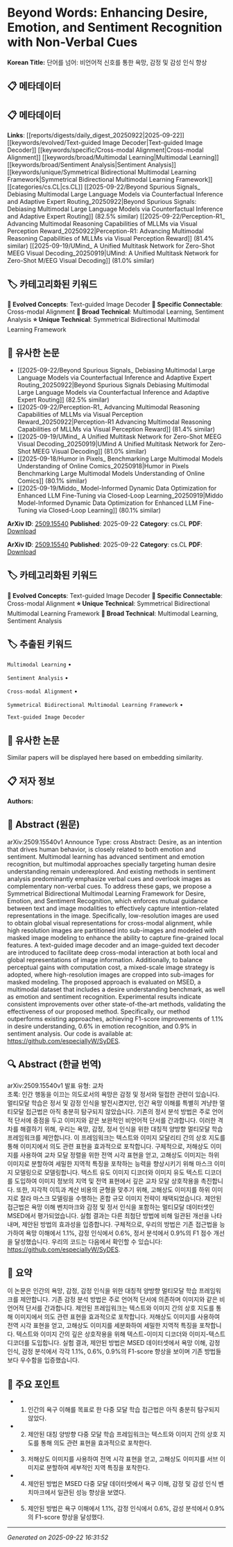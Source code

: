 # Beyond Words: Enhancing Desire, Emotion, and Sentiment Recognition with Non-Verbal Cues

**Korean Title:** 단어를 넘어: 비언어적 신호를 통한 욕망, 감정 및 감성 인식 향상

## 📋 메타데이터

## 📋 메타데이터

**Links**: [[reports/digests/daily_digest_20250922|2025-09-22]] [[keywords/evolved/Text-guided Image Decoder|Text-guided Image Decoder]] [[keywords/specific/Cross-modal Alignment|Cross-modal Alignment]] [[keywords/broad/Multimodal Learning|Multimodal Learning]] [[keywords/broad/Sentiment Analysis|Sentiment Analysis]] [[keywords/unique/Symmetrical Bidirectional Multimodal Learning Framework|Symmetrical Bidirectional Multimodal Learning Framework]] [[categories/cs.CL|cs.CL]] [[2025-09-22/Beyond Spurious Signals_ Debiasing Multimodal Large Language Models via Counterfactual Inference and Adaptive Expert Routing_20250922|Beyond Spurious Signals: Debiasing Multimodal Large Language Models via Counterfactual Inference and Adaptive Expert Routing]] (82.5% similar) [[2025-09-22/Perception-R1_ Advancing Multimodal Reasoning Capabilities of MLLMs via Visual Perception Reward_20250922|Perception-R1: Advancing Multimodal Reasoning Capabilities of MLLMs via Visual Perception Reward]] (81.4% similar) [[2025-09-19/UMind_ A Unified Multitask Network for Zero-Shot MEEG Visual Decoding_20250919|UMind: A Unified Multitask Network for Zero-Shot M/EEG Visual Decoding]] (81.0% similar)

## 🏷️ 카테고리화된 키워드
**🚀 Evolved Concepts**: Text-guided Image Decoder
**🔗 Specific Connectable**: Cross-modal Alignment
**🔬 Broad Technical**: Multimodal Learning, Sentiment Analysis
**⭐ Unique Technical**: Symmetrical Bidirectional Multimodal Learning Framework
## 🔗 유사한 논문
- [[2025-09-22/Beyond Spurious Signals_ Debiasing Multimodal Large Language Models via Counterfactual Inference and Adaptive Expert Routing_20250922|Beyond Spurious Signals Debiasing Multimodal Large Language Models via Counterfactual Inference and Adaptive Expert Routing]] (82.5% similar)
- [[2025-09-22/Perception-R1_ Advancing Multimodal Reasoning Capabilities of MLLMs via Visual Perception Reward_20250922|Perception-R1 Advancing Multimodal Reasoning Capabilities of MLLMs via Visual Perception Reward]] (81.4% similar)
- [[2025-09-19/UMind_ A Unified Multitask Network for Zero-Shot MEEG Visual Decoding_20250919|UMind A Unified Multitask Network for Zero-Shot MEEG Visual Decoding]] (81.0% similar)
- [[2025-09-18/Humor in Pixels_ Benchmarking Large Multimodal Models Understanding of Online Comics_20250918|Humor in Pixels Benchmarking Large Multimodal Models Understanding of Online Comics]] (80.1% similar)
- [[2025-09-19/Middo_ Model-Informed Dynamic Data Optimization for Enhanced LLM Fine-Tuning via Closed-Loop Learning_20250919|Middo Model-Informed Dynamic Data Optimization for Enhanced LLM Fine-Tuning via Closed-Loop Learning]] (80.1% similar)


**ArXiv ID**: [2509.15540](https://arxiv.org/abs/2509.15540)
**Published**: 2025-09-22
**Category**: cs.CL
**PDF**: [Download](https://arxiv.org/pdf/2509.15540.pdf)


**ArXiv ID**: [2509.15540](https://arxiv.org/abs/2509.15540)
**Published**: 2025-09-22
**Category**: cs.CL
**PDF**: [Download](https://arxiv.org/pdf/2509.15540.pdf)

## 🏷️ 카테고리화된 키워드
**🚀 Evolved Concepts**: Text-guided Image Decoder
**🔗 Specific Connectable**: Cross-modal Alignment
**⭐ Unique Technical**: Symmetrical Bidirectional Multimodal Learning Framework
**🔬 Broad Technical**: Multimodal Learning, Sentiment Analysis

## 🏷️ 추출된 키워드



`Multimodal Learning` • 

`Sentiment Analysis` • 

`Cross-modal Alignment` • 

`Symmetrical Bidirectional Multimodal Learning Framework` • 

`Text-guided Image Decoder`



## 🔗 유사한 논문

Similar papers will be displayed here based on embedding similarity.

## 📋 저자 정보

**Authors:** 

## 📄 Abstract (원문)

arXiv:2509.15540v1 Announce Type: cross 
Abstract: Desire, as an intention that drives human behavior, is closely related to both emotion and sentiment. Multimodal learning has advanced sentiment and emotion recognition, but multimodal approaches specially targeting human desire understanding remain underexplored. And existing methods in sentiment analysis predominantly emphasize verbal cues and overlook images as complementary non-verbal cues. To address these gaps, we propose a Symmetrical Bidirectional Multimodal Learning Framework for Desire, Emotion, and Sentiment Recognition, which enforces mutual guidance between text and image modalities to effectively capture intention-related representations in the image. Specifically, low-resolution images are used to obtain global visual representations for cross-modal alignment, while high resolution images are partitioned into sub-images and modeled with masked image modeling to enhance the ability to capture fine-grained local features. A text-guided image decoder and an image-guided text decoder are introduced to facilitate deep cross-modal interaction at both local and global representations of image information. Additionally, to balance perceptual gains with computation cost, a mixed-scale image strategy is adopted, where high-resolution images are cropped into sub-images for masked modeling. The proposed approach is evaluated on MSED, a multimodal dataset that includes a desire understanding benchmark, as well as emotion and sentiment recognition. Experimental results indicate consistent improvements over other state-of-the-art methods, validating the effectiveness of our proposed method. Specifically, our method outperforms existing approaches, achieving F1-score improvements of 1.1% in desire understanding, 0.6% in emotion recognition, and 0.9% in sentiment analysis. Our code is available at: https://github.com/especiallyW/SyDES.

## 🔍 Abstract (한글 번역)

arXiv:2509.15540v1 발표 유형: 교차  
초록: 인간 행동을 이끄는 의도로서의 욕망은 감정 및 정서와 밀접한 관련이 있습니다. 멀티모달 학습은 정서 및 감정 인식을 발전시켰지만, 인간 욕망 이해를 특별히 겨냥한 멀티모달 접근법은 아직 충분히 탐구되지 않았습니다. 기존의 정서 분석 방법은 주로 언어적 단서에 중점을 두고 이미지와 같은 보완적인 비언어적 단서를 간과합니다. 이러한 격차를 해결하기 위해, 우리는 욕망, 감정, 정서 인식을 위한 대칭적 양방향 멀티모달 학습 프레임워크를 제안합니다. 이 프레임워크는 텍스트와 이미지 모달리티 간의 상호 지도를 통해 이미지에서 의도 관련 표현을 효과적으로 포착합니다. 구체적으로, 저해상도 이미지를 사용하여 교차 모달 정렬을 위한 전역 시각 표현을 얻고, 고해상도 이미지는 하위 이미지로 분할하여 세밀한 지역적 특징을 포착하는 능력을 향상시키기 위해 마스크 이미지 모델링으로 모델링합니다. 텍스트 유도 이미지 디코더와 이미지 유도 텍스트 디코더를 도입하여 이미지 정보의 지역 및 전역 표현에서 깊은 교차 모달 상호작용을 촉진합니다. 또한, 지각적 이득과 계산 비용의 균형을 맞추기 위해, 고해상도 이미지를 하위 이미지로 잘라 마스크 모델링을 수행하는 혼합 규모 이미지 전략이 채택되었습니다. 제안된 접근법은 욕망 이해 벤치마크와 감정 및 정서 인식을 포함하는 멀티모달 데이터셋인 MSED에서 평가되었습니다. 실험 결과는 다른 최첨단 방법에 비해 일관된 개선을 나타내며, 제안된 방법의 효과성을 입증합니다. 구체적으로, 우리의 방법은 기존 접근법을 능가하여 욕망 이해에서 1.1%, 감정 인식에서 0.6%, 정서 분석에서 0.9%의 F1 점수 개선을 달성했습니다. 우리의 코드는 다음에서 확인할 수 있습니다: https://github.com/especiallyW/SyDES.

## 📝 요약

이 논문은 인간의 욕망, 감정, 감정 인식을 위한 대칭적 양방향 멀티모달 학습 프레임워크를 제안합니다. 기존 감정 분석 방법은 주로 언어적 단서에 의존하며 이미지와 같은 비언어적 단서를 간과합니다. 제안된 프레임워크는 텍스트와 이미지 간의 상호 지도를 통해 이미지에서 의도 관련 표현을 효과적으로 포착합니다. 저해상도 이미지를 사용하여 전역 시각 표현을 얻고, 고해상도 이미지를 세분화하여 세밀한 지역적 특징을 포착합니다. 텍스트와 이미지 간의 깊은 상호작용을 위해 텍스트-이미지 디코더와 이미지-텍스트 디코더를 도입합니다. 실험 결과, 제안된 방법은 MSED 데이터셋에서 욕망 이해, 감정 인식, 감정 분석에서 각각 1.1%, 0.6%, 0.9%의 F1-score 향상을 보이며 기존 방법들보다 우수함을 입증했습니다.

## 🎯 주요 포인트


- 1. 인간의 욕구 이해를 목표로 한 다중 모달 학습 접근법은 아직 충분히 탐구되지 않았다.

- 2. 제안된 대칭 양방향 다중 모달 학습 프레임워크는 텍스트와 이미지 간의 상호 지도를 통해 의도 관련 표현을 효과적으로 포착한다.

- 3. 저해상도 이미지를 사용하여 전역 시각 표현을 얻고, 고해상도 이미지를 서브 이미지로 분할하여 세부적인 지역 특징을 포착한다.

- 4. 제안된 방법은 MSED 다중 모달 데이터셋에서 욕구 이해, 감정 및 감성 인식 벤치마크에서 일관된 성능 향상을 보였다.

- 5. 제안된 방법은 욕구 이해에서 1.1%, 감정 인식에서 0.6%, 감성 분석에서 0.9%의 F1-score 향상을 달성했다.


---

*Generated on 2025-09-22 16:31:52*